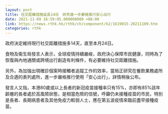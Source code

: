 ```yaml
---
layout: post
title: 社交距離措施延長14日　研究進一步嚴格推行安心出行
date: 2021-11-09 16:59:05.000000000 +08:00
link: https://news.rthk.hk/rthk/ch/component/k2/1619015-20211109.htm
categories: rthk
---
```


政府決定維持現行社交距離措施多14天，直至本月24日。

食物及衞生局發言人表示，全球疫情持續嚴峻，政府決心保障市民健康，同時為了恢復與內地通關或跨境出行創造有利條件，有必要維持社交距離措施。

另外，為加強出現確診個案時接觸者追蹤工作的效率，當局正研究在餐飲業務處所及合適的表列處所，進一步嚴格推行使用「安心出行」，詳情稍後公布。

發言人又指，本港80歲或以上長者的新冠疫苗接種率只有15%，亦即有85%該年齡層的長者處於高風險狀態，是相當危險的信號，呼籲仍未接種疫苗的市民，特別是長者、長期病患者及其他免疫力較弱人士，應在第五波疫情來臨前盡早接種疫苗。
